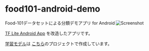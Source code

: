 # food101-android-demo
Food-101データセットによる分類デモアプリ for Android
![Screenshot](https://github.com/tfkeras/food101-android-demo/blob/master/ss.png)

[TF Lite Android App](https://github.com/googlecodelabs/tensorflow-for-poets-2/tree/master/android/tflite)
を改造したアプリです。

[学習モデル](https://github.com/tfkeras/food101-android-demo/blob/master/app/src/main/assets)は
[こちら](https://github.com/tfkeras/food101-tflite)のプロジェクトで作成しています。
